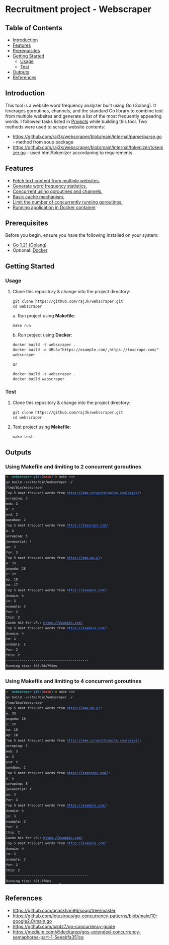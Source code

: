 # Recruitment project - Webscraper

## Table of Contents
- [Introduction](#introduction)
- [Features](#features)
- [Prerequisites](#prerequisites)
- [Getting Started](#getting-started)
    - [Usage](#usage)
    - [Test](#test)
- [Outputs](#outputs)
- [References](#references)


## Introduction

This tool is a website word frequency analyzer built using Go (Golang). It leverages goroutines, channels, and the standard Go library to combine text from multiple websites and generate a list of the most frequently appearing words. I followed tasks listed in [Projects](https://github.com/users/raj3k/projects/5) while building this tool. Two methods were used to scrape website contents:
- https://github.com/raj3k/webscraper/blob/main/internal/parse/parse.go - method from soup package
- https://github.com/raj3k/webscraper/blob/main/internal/tokenizer/tokenizer.go - used html/tokenizer accordaning to requirements

## Features

- [Fetch text content from multiple websites.](https://github.com/raj3k/webscraper/blob/main/main.go#L37)
- [Generate word frequency statistics.](https://github.com/raj3k/webscraper/blob/main/main.go#L48)
- [Concurrent using goroutines and channels.](https://github.com/raj3k/webscraper/blob/main/main.go#L40)
- [Basic cache mechanism.](https://github.com/raj3k/webscraper/blob/main/internal/client/client.go#L20C11-L20C11)
- [Limit the number of concurrently running goroutines.](https://github.com/raj3k/webscraper/blob/main/main.go#L34C28-L34C28)
- [Running application in Docker container](https://github.com/raj3k/webscraper/blob/main/Dockerfile)

## Prerequisites

Before you begin, ensure you have the following installed on your system:

- [Go 1.21 (Golang)](https://golang.org/doc/install)
- Optional: [Docker](https://www.docker.com/)
## Getting Started

### Usage

1. Clone this repository & change into the project directory:
   ```shell
   git clone https://github.com/raj3k/webscraper.git
   cd webscraper
   ```
    a. Run project using **Makefile**:
    ```shell
   make run
    ```
    b. Run project using **Docker**:
    ```shell
   docker build -t webscraper .
   docker build -e URLS="https://example.com/,https://toscrape.com/" webscraper
    ```
   or
    ```shell
   docker build -t webscraper .
   docker build webscraper
    ```

### Test
1. Clone this repository & change into the project directory:
   ```shell
   git clone https://github.com/raj3k/webscraper.git
   cd webscraper
   ```
2. Test project using **Makefile**:
    ```shell
   make test
    ```

## Outputs
### Using Makefile and limiting to 2 concurrent goroutines
![2.png](2.png)
### Using Makefile and limiting to 4 concurrent goroutines
![4.png](4.png)

## References
- https://github.com/anaskhan96/soup/tree/master
- https://github.com/lotusirous/go-concurrency-patterns/blob/main/10-google2.0/main.go
- https://github.com/luk4z7/go-concurrency-guide
- https://medium.com/@deckarep/gos-extended-concurrency-semaphores-part-1-5eeabfa351ce

